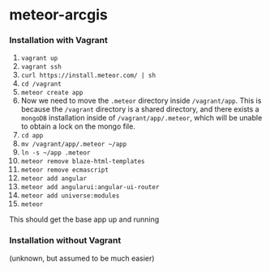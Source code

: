 # meteor-arcgis

### Installation with Vagrant
1. `vagrant up`
2. `vagrant ssh`
3. `curl https://install.meteor.com/ | sh`
4. `cd /vagrant`
5. `meteor create app`
6. Now we need to move the `.meteor` directory inside `/vagrant/app`.  This is because the `/vagrant` directory is
a shared directory, and there exists a `mongoDB` installation inside of `/vagrant/app/.meteor`, which will be unable
to obtain a lock on the mongo file.
7. `cd app`
8. `mv /vagrant/app/.meteor ~/app`
9. `ln -s ~/app .meteor`
10. `meteor remove blaze-html-templates`
11. `meteor remove ecmascript`
12. `meteor add angular`
13. `meteor add angularui:angular-ui-router`
14. `meteor add universe:modules`
15. `meteor`

This should get the base app up and running

### Installation without Vagrant
(unknown, but assumed to be much easier)
